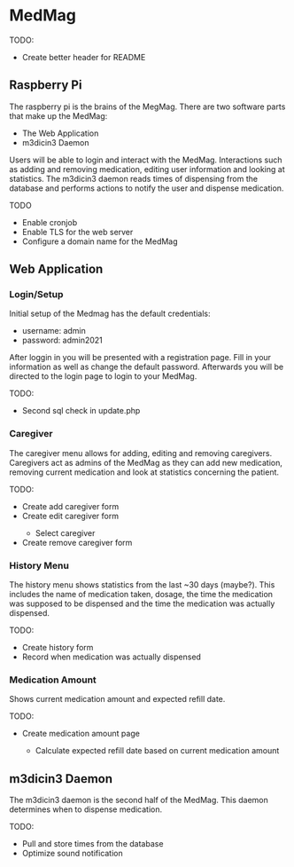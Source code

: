 <!DOCTYPE html>
<html lang="en">
  <head>
    <h1>MedMag</h1>
    <p>TODO:</p>
    <ul>
      <li>Create better header for README</li>
    </ul>
  </head>
  
  <body>
    <h2>Raspberry Pi</h2>
    <p>The raspberry pi is the brains of the MegMag. There are two software parts that make up the MedMag:</p>
    <ul>
      <li>The Web Application</li>
      <li>m3dicin3 Daemon</li>
    </ul>
    <p>Users will be able to login and interact with the MedMag. Interactions such as adding and removing medication, editing user information and looking at statistics. The m3dicin3 daemon reads times of dispensing from the database and performs actions to notify the user and dispense medication.</p>
    <p>TODO</p>
    <ul>
      <li>Enable cronjob</li>
      <li>Enable TLS for the web server</li>
      <li>Configure a domain name for the MedMag</li>
    </ul>
    <h2>Web Application</h2>
    <h3>Login/Setup</h2>
    <p>Initial setup of the Medmag has the default credentials:</p>
    <ul>
      <li>username: admin</li>
      <li>password: admin2021</li>
    </ul>
    <p>After loggin in you will be presented with a registration page. Fill in your information as well as change the default password. Afterwards you will be directed to the login page to login to your MedMag.</p>
    <p>TODO:</p>
    <ul>
	<li>Second sql check in update.php</li>
    </ul>
    <h3>Caregiver</h3>
    <p>The caregiver menu allows for adding, editing and removing caregivers. Caregivers act as admins of the MedMag as they can add new medication, removing current medication and look at statistics concerning the patient.</p>
    <p>TODO:</p>
    <ul>
      <li>Create add caregiver form</li>
      <li>Create edit caregiver form</li>
      <ul>
        <li>Select caregiver</li>
      </ul>
      <li>Create remove caregiver form</li>
    </ul>
    <h3>History Menu</h3>
    <p>The history menu shows statistics from the last ~30 days (maybe?). This includes the name of medication taken, dosage, the time the medication was supposed to be dispensed and the time the medication was actually dispensed.</p> 
    <p>TODO:</p>
    <ul>
      <li>Create history form</li>
      <li>Record when medication was actually dispensed</li>
    </ul>
    <h3>Medication Amount</h3>
    <p>Shows current medication amount and expected refill date.</p>
    <p>TODO:</p>
    <ul>
      <li>Create medication amount page</li>
      <ul>
        <li>Calculate expected refill date based on current medication amount</li>
      </ul>
    </ul>
    <h2>m3dicin3 Daemon</h2>
    <p>The m3dicin3 daemon is the second half of the MedMag. This daemon determines when to dispense medication.</p>
    <p>TODO:</p>
    <ul>
      <li>Pull and store times from the database</li>
      <li>Optimize sound notification</li>
    </ul>
  </body>
</html>
